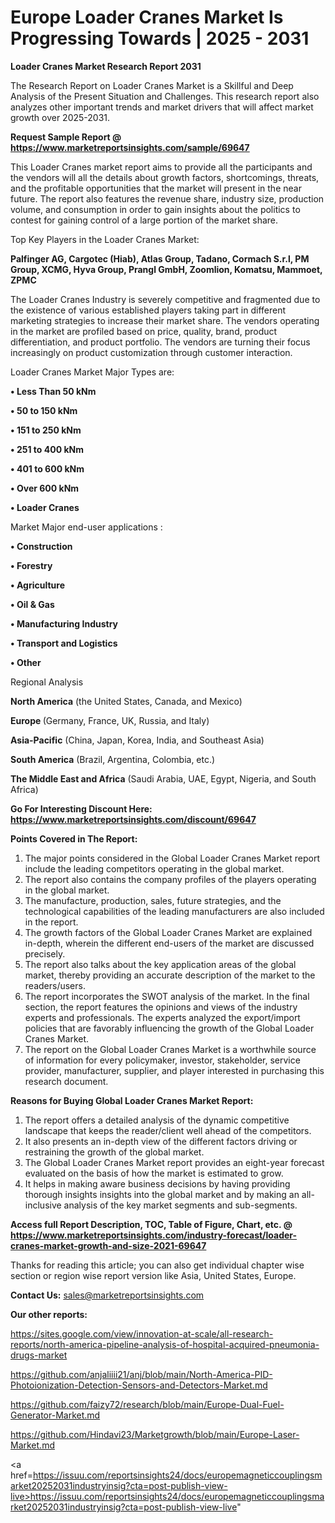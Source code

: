 # Europe Loader Cranes Market Is Progressing Towards | 2025 - 2031

<strong>Loader Cranes Market Research Report 2031</strong>

The Research Report on Loader Cranes Market is a Skillful and Deep Analysis of the Present Situation and Challenges. This research report also analyzes other important trends and market drivers that will affect market growth over 2025-2031.

<strong>Request Sample Report @ <a href=https://www.marketreportsinsights.com/sample/69647>https://www.marketreportsinsights.com/sample/69647</a></strong>

This Loader Cranes market report aims to provide all the participants and the vendors will all the details about growth factors, shortcomings, threats, and the profitable opportunities that the market will present in the near future. The report also features the revenue share, industry size, production volume, and consumption in order to gain insights about the politics to contest for gaining control of a large portion of the market share.

Top Key Players in the Loader Cranes Market:

<strong>Palfinger AG, Cargotec (Hiab), Atlas Group, Tadano, Cormach S.r.l, PM Group, XCMG, Hyva Group, Prangl GmbH, Zoomlion, Komatsu, Mammoet, ZPMC</strong>

The Loader Cranes Industry is severely competitive and fragmented due to the existence of various established players taking part in different marketing strategies to increase their market share. The vendors operating in the market are profiled based on price, quality, brand, product differentiation, and product portfolio. The vendors are turning their focus increasingly on product customization through customer interaction.

Loader Cranes Market Major Types are:

<strong>• Less Than 50 kNm

• 50 to 150 kNm

• 151 to 250 kNm

• 251 to 400 kNm

• 401 to 600 kNm

• Over 600 kNm

• Loader Cranes</strong>

Market Major end-user applications :

<strong>• Construction

• Forestry

• Agriculture

• Oil & Gas

• Manufacturing Industry

• Transport and Logistics

• Other</strong>

Regional Analysis

</u><strong><b>North America</b></strong> (the United States, Canada, and Mexico)

<strong><b>Europe </b></strong>(Germany, France, UK, Russia, and Italy)

<strong><b>Asia-Pacific</b></strong> (China, Japan, Korea, India, and Southeast Asia)

<strong><b>South America</b></strong> (Brazil, Argentina, Colombia, etc.)

<strong><b>The Middle East and Africa</b></strong> (Saudi Arabia, UAE, Egypt, Nigeria, and South Africa)

<strong>Go For Interesting Discount Here: <a href=https://www.marketreportsinsights.com/discount/69647>https://www.marketreportsinsights.com/discount/69647</a></strong>

<strong>Points Covered in The Report:</strong>
<ol>
  <li>The major points considered in the Global Loader Cranes Market report include the leading competitors operating in the global market.</li>
  <li>The report also contains the company profiles of the players operating in the global market.</li>
  <li>The manufacture, production, sales, future strategies, and the technological capabilities of the leading manufacturers are also included in the report.</li>
  <li>The growth factors of the Global Loader Cranes Market are explained in-depth, wherein the different end-users of the market are discussed precisely.</li>
  <li>The report also talks about the key application areas of the global market, thereby providing an accurate description of the market to the readers/users.</li>
  <li>The report incorporates the SWOT analysis of the market. In the final section, the report features the opinions and views of the industry experts and professionals. The experts analyzed the export/import policies that are favorably influencing the growth of the Global Loader Cranes Market.</li>
  <li>The report on the Global Loader Cranes Market is a worthwhile source of information for every policymaker, investor, stakeholder, service provider, manufacturer, supplier, and player interested in purchasing this research document.</li>
</ol>
<strong>Reasons for Buying Global Loader Cranes Market Report:</strong>

<ol>
  <li>The report offers a detailed analysis of the dynamic competitive landscape that keeps the reader/client well ahead of the competitors.</li>
  <li>It also presents an in-depth view of the different factors driving or restraining the growth of the global market.</li>
  <li>The Global Loader Cranes Market report provides an eight-year forecast evaluated on the basis of how the market is estimated to grow.</li>
  <li>It helps in making aware business decisions by having providing thorough insights insights into the global market and by making an all-inclusive analysis of the key market segments and sub-segments.</li>
</ol>
<strong>Access full Report Description, TOC, Table of Figure, Chart, etc. @ <a href=https://www.marketreportsinsights.com/industry-forecast/loader-cranes-market-growth-and-size-2021-69647>https://www.marketreportsinsights.com/industry-forecast/loader-cranes-market-growth-and-size-2021-69647</a></strong>


Thanks for reading this article; you can also get individual chapter wise section or region wise report version like Asia, United States, Europe.

<strong>Contact Us:</strong>
sales@marketreportsinsights.com

<strong>Our other reports:</strong>

<a href=https://sites.google.com/view/innovation-at-scale/all-research-reports/north-america-pipeline-analysis-of-hospital-acquired-pneumonia-drugs-market>https://sites.google.com/view/innovation-at-scale/all-research-reports/north-america-pipeline-analysis-of-hospital-acquired-pneumonia-drugs-market</a>

<a href=https://github.com/anjaliiii21/anj/blob/main/North-America-PID-Photoionization-Detection-Sensors-and-Detectors-Market.md>https://github.com/anjaliiii21/anj/blob/main/North-America-PID-Photoionization-Detection-Sensors-and-Detectors-Market.md</a>

<a href=https://github.com/faizy72/research/blob/main/Europe-Dual-Fuel-Generator-Market.md>https://github.com/faizy72/research/blob/main/Europe-Dual-Fuel-Generator-Market.md</a>

<a href=https://github.com/Hindavi23/Marketgrowth/blob/main/Europe-Laser-Market.md>https://github.com/Hindavi23/Marketgrowth/blob/main/Europe-Laser-Market.md</a>

<a href=https://issuu.com/reportsinsights24/docs/europemagneticcouplingsmarket20252031industryinsig?cta=post-publish-view-live>https://issuu.com/reportsinsights24/docs/europemagneticcouplingsmarket20252031industryinsig?cta=post-publish-view-live</a>"
